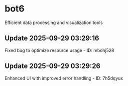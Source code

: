 # bot6
Efficient data processing and visualization tools

## Update 2025-09-29 03:29:16
Fixed bug to optimize resource usage - ID: mbohj528


## Update 2025-09-29 03:29:26
Enhanced UI with improved error handling - ID: 7h5dqyux

